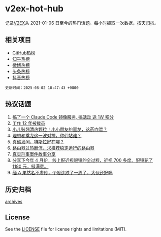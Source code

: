 # v2ex-hot-hub

 记录[V2EX](https://www.v2ex.com/)从 2021-01-06 日至今的热门话题。每小时抓取一次数据，按天[归档](archives)。
 
 ## 相关项目

- [GitHub热榜](https://github.com/snaildev/github-hot-hub)
- [知乎热榜](https://github.com/snaildev/zhihu-hot-hub)
- [微博热榜](https://github.com/snaildev/weibo-hot-hub)
- [头条热榜](https://github.com/snaildev/toutiao-hot-hub)
- [抖音热榜](https://github.com/snaildev/douyin-hot-hub)


 `更新时间：2025-08-02 10:47:43 +0800`

## 热议话题

1. [搞了一个 Claude Code 镜像服务, 搞活动 送 1W 积分](https://www.v2ex.com/t/1149223)
1. [工作 12 年被裁员](https://www.v2ex.com/t/1149296)
1. [小儿豉翘清热颗粒！小小朋友的噩梦，这药咋喂？](https://www.v2ex.com/t/1149217)
1. [理想和乘龙这一波对撞，你们站谁？](https://www.v2ex.com/t/1149261)
1. [真诚发问，特斯拉好在哪？](https://www.v2ex.com/t/1149297)
1. [路由器过热断流，求推荐稳定运行的路由器](https://www.v2ex.com/t/1149241)
1. [真实刑事案件故事分享](https://www.v2ex.com/t/1149258)
1. [分享下今年 4 月份，线上配近视眼镜的全过程，近视 700 多度、配镜花了 1180 元，挺满意。](https://www.v2ex.com/t/1149229)
1. [缅 A 果然名不虚传，个股连跌了一周了，大伙还好吗](https://www.v2ex.com/t/1149232)

## 历史归档

[archives](archives)

## License

See the [LICENSE](LICENSE) file for license rights and limitations (MIT).
